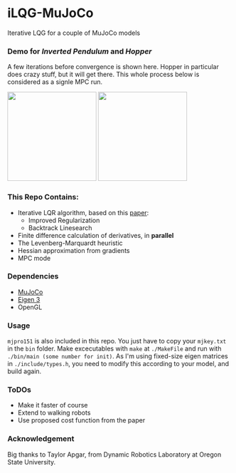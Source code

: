 # iLQG-MuJoCo
Iterative LQG for a couple of MuJoCo models

### Demo for _Inverted Pendulum_ and _Hopper_
A few iterations before convergence is shown here. Hopper in particular does crazy stuff, but it will get there. This whole process below is considered as a signle MPC run. 

<img src="https://i.imgur.com/4zxjevv.gif" width="200"> <img src="https://i.imgur.com/8z8WXNd.gif" width="200"> 

### This Repo Contains:
- Iterative LQR algorithm, based on this [paper](https://homes.cs.washington.edu/~todorov/papers/TassaIROS12.pdf
): 
  - Improved Regularization 
  - Backtrack Linesearch 
- Finite difference calculation of derivatives, in **parallel**
- The Levenberg-Marquardt heuristic
- Hessian approximation from gradients 
- MPC mode

### Dependencies
- [MuJoCo](MuJoCo.org)
- [Eigen 3](http://eigen.tuxfamily.org)
- OpenGL 

### Usage 
`mjpro151` is also included in this repo. You just have to copy your `mjkey.txt` in the `bin` folder. Make excecutables with `make` at `./MakeFile` and run with `./bin/main (some number for init)`. As I'm using fixed-size eigen matrices in `./include/types.h`, you need to modify this according to your model, and build again.   

### ToDOs
- Make it faster of course 
- Extend to walking robots 
- Use proposed cost function from the paper 

### Acknowledgement 
Big thanks to Taylor Apgar, from Dynamic Robotics Laboratory at Oregon State University. 

